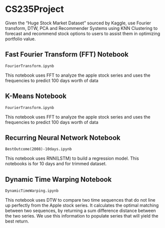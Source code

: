 # CS235Project
Given the “Huge Stock Market Dataset” sourced by Kaggle, use Fourier transform, DTW, PCA and Recommender Systems using KNN Clustering to forecast and recommend stock options to users to assist them in optimizing portfolio value.

## Fast Fourier Transform (FFT) Notebook
`FourierTransform.ipynb`

This notebook uses FFT to analyze the apple stock series and uses the frequencies to predict 100 days worth of data

## K-Means Notebook
`FourierTransform.ipynb`

This notebook uses FFT to analyze the apple stock series and uses the frequencies to predict 100 days worth of data

## Recurring Neural Network Notebook
`BestOutcome(2008)-10days.ipynb`

This notebook uses RNN(LSTM) to build a regression model. This notebooks is for 10 days and for trimmed dataset.  

## Dynamic Time Warping Notebook
`DynamicTimeWarping.ipynb`

This notebook uses DTW to compare two time sequences that do not line up perfectly from the Apple stock series. It calculates the optimal matching between two sequences, by returning a sum difference distance between the two series. We use this information to populate series that will yield the best return.
